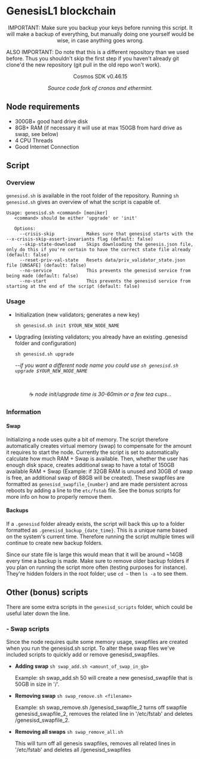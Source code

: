 # GenesisL1 blockchain

<p align="center">
  IMPORTANT: Make sure you backup your keys before running this script.
  It will make a backup of everything, but manually doing one yourself would be wise, in case anything goes wrong.

ALSO IMPORTANT: Do note that this is a different repository than we used before.
Thus you shouldn't skip the first step if you haven't already git clone'd the new repository (git pull in the old repo won't work).

</p>

<p align="center">
   Cosmos SDK v0.46.15
</p>

<p align="center">
   <i>Source code fork of cronos and ethermint.</i>
</p>

## Node requirements

- 300GB+ good hard drive disk
- 8GB+ RAM (if necessary it will use at max 150GB from hard drive as swap, see below)
- 4 CPU Threads
- Good Internet Connection

## **Script**

### Overview

`genesisd.sh` is available in the root folder of the repository. Running `sh genesisd.sh` gives an overview of what the script is capable of.

```
Usage: genesisd.sh <command> [moniker]
   <command> should be either 'upgrade' or 'init'

   Options:
     --crisis-skip            Makes sure that genesisd starts with the --x-crisis-skip-assert-invariants flag (default: false)
     --skip-state-download    Skips downloading the genesis.json file, only do this if you're certain to have the correct state file already (default: false)
     --reset-priv-val-state   Resets data/priv_validator_state.json file [UNSAFE] (default: false)
     --no-service             This prevents the genesisd service from being made (default: false)
     --no-start               This prevents the genesisd service from starting at the end of the script (default: false)
```

### Usage

- Initialization (new validators; generates a new key)

  `sh genesisd.sh init $YOUR_NEW_NODE_NAME`

- Upgrading (existing validators; you already have an existing .genesisd folder and configuration)

  `sh genesisd.sh upgrade`

  _--if you want a different node name you could use `sh genesisd.sh upgrade $YOUR_NEW_NODE_NAME`_

<br>

<p align="center">
  ☕ <i>node init/upgrade time is 30-60min or a few tea cups...</i>
</p>

### Information

#### Swap

Initializing a node uses quite a bit of memory. The script therefore automatically creates virtual memory (swap) to compensate for the amount it requires to start the node. Currently the script is set to automatically calculate how much RAM + Swap is available. Then, whether the user has enough disk space, creates additional swap to have a total of 150GB available RAM + Swap (Example: if 32GB RAM is unused and 30GB of swap is free, an additional swap of 88GB will be created). These swapfiles are formatted as `genesisd_swapfile_{number}` and are made persistent across reboots by adding a line to the `etc/fstab` file. See the bonus scripts for more info on how to properly remove them.

#### Backups

If a `.genesisd` folder already exists, the script will back this up to a folder formatted as `.genesisd_backup_{date_time}`. This is a unique name based on the system's current time. Therefore running the script multiple times will continue to create new backup folders.

Since our state file is large this would mean that it will be around ~14GB every time a backup is made. Make sure to remove older backup folders if you plan on running the script more often (testing purposes for instance). They're hidden folders in the root folder; use `cd ~` then `ls -a` to see them.

## **Other (bonus) scripts**

There are some extra scripts in the `genesisd_scripts` folder, which could be useful later down the line.

### - **Swap scripts**

Since the node requires quite some memory usage, swapfiles are created when you run the genesisd.sh script. To alter these swap files we've included scripts to quickly add or remove genesisd_swapfiles.

- **Adding swap** `sh swap_add.sh <amount_of_swap_in_gb>`

  Example: sh swap_add.sh 50 will create a new genesisd_swapfile that is 50GB in size in '/'.

- **Removing swap** `sh swap_remove.sh <filename>`

  Example: sh swap_remove.sh /genesisd_swapfile_2 turns off swapfile genesisd_swapfile_2, removes the related line in '/etc/fstab' and deletes /genesisd_swapfile_2.

- **Removing all swaps** `sh swap_remove_all.sh`

  This will turn off all genesis swapfiles, removes all related lines in '/etc/fstab' and deletes all /genesisd_swapfiles
